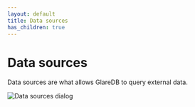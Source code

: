 ```yaml
---
layout: default
title: Data sources
has_children: true
---
```


# Data sources

Data sources are what allows GlareDB to query external data.

![Data sources dialog]

[Data sources dialog]: {{site.baseurl}}/assets/images/dashboard/datasources-dialog.png
